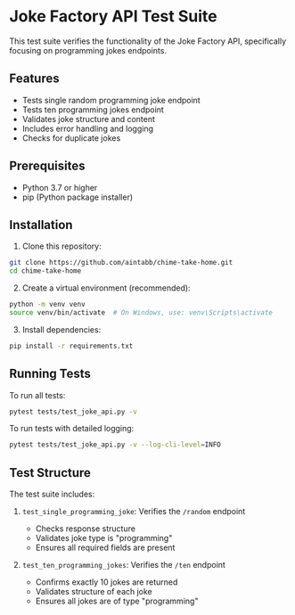 # Joke Factory API Test Suite

This test suite verifies the functionality of the Joke Factory API, specifically focusing on programming jokes endpoints.

## Features

- Tests single random programming joke endpoint
- Tests ten programming jokes endpoint
- Validates joke structure and content
- Includes error handling and logging
- Checks for duplicate jokes

## Prerequisites

- Python 3.7 or higher
- pip (Python package installer)

## Installation

1. Clone this repository:
```bash
git clone https://github.com/aintabb/chime-take-home.git
cd chime-take-home
```

2. Create a virtual environment (recommended):
```bash
python -m venv venv
source venv/bin/activate  # On Windows, use: venv\Scripts\activate
```

3. Install dependencies:
```bash
pip install -r requirements.txt
```

## Running Tests

To run all tests:
```bash
pytest tests/test_joke_api.py -v
```

To run tests with detailed logging:
```bash
pytest tests/test_joke_api.py -v --log-cli-level=INFO
```

## Test Structure

The test suite includes:

1. `test_single_programming_joke`: Verifies the `/random` endpoint
   - Checks response structure
   - Validates joke type is "programming"
   - Ensures all required fields are present

2. `test_ten_programming_jokes`: Verifies the `/ten` endpoint
   - Confirms exactly 10 jokes are returned
   - Validates structure of each joke
   - Ensures all jokes are of type "programming"
